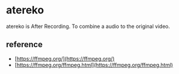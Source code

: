 # atereko

atereko is After Recording.
To combine a audio to the original video.


## reference
- [https://ffmpeg.org/](https://ffmpeg.org/)
- [https://ffmpeg.org/ffmpeg.html](https://ffmpeg.org/ffmpeg.html)
